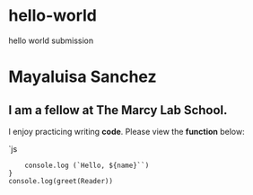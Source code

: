 # hello-world
hello world submission 

# Mayaluisa Sanchez 
## I am a fellow at The Marcy Lab School. 

I enjoy practicing writing **code**. 
Please view the **function** below: 

`js
```const greet = (name) =>{
    console.log (`Hello, ${name}``)
}
console.log(greet(Reader))
```

